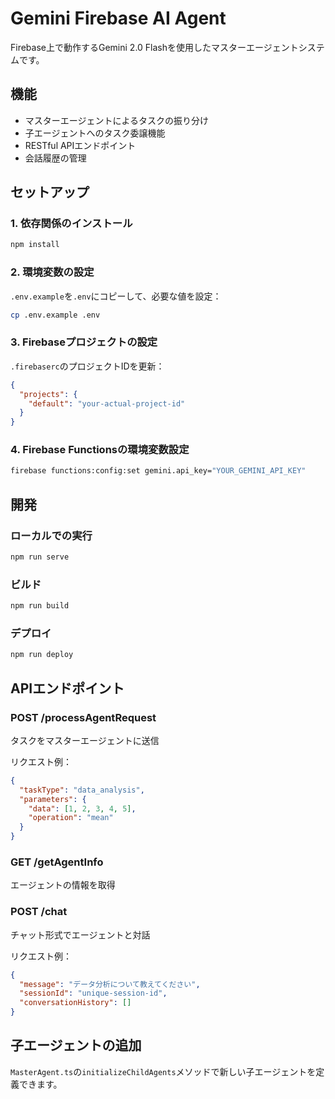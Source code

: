 # Gemini Firebase AI Agent

Firebase上で動作するGemini 2.0 Flashを使用したマスターエージェントシステムです。

## 機能

- マスターエージェントによるタスクの振り分け
- 子エージェントへのタスク委譲機能
- RESTful APIエンドポイント
- 会話履歴の管理

## セットアップ

### 1. 依存関係のインストール
```bash
npm install
```

### 2. 環境変数の設定
`.env.example`を`.env`にコピーして、必要な値を設定：
```bash
cp .env.example .env
```

### 3. Firebaseプロジェクトの設定
`.firebaserc`のプロジェクトIDを更新：
```json
{
  "projects": {
    "default": "your-actual-project-id"
  }
}
```

### 4. Firebase Functionsの環境変数設定
```bash
firebase functions:config:set gemini.api_key="YOUR_GEMINI_API_KEY"
```

## 開発

### ローカルでの実行
```bash
npm run serve
```

### ビルド
```bash
npm run build
```

### デプロイ
```bash
npm run deploy
```

## APIエンドポイント

### POST /processAgentRequest
タスクをマスターエージェントに送信

リクエスト例：
```json
{
  "taskType": "data_analysis",
  "parameters": {
    "data": [1, 2, 3, 4, 5],
    "operation": "mean"
  }
}
```

### GET /getAgentInfo
エージェントの情報を取得

### POST /chat
チャット形式でエージェントと対話

リクエスト例：
```json
{
  "message": "データ分析について教えてください",
  "sessionId": "unique-session-id",
  "conversationHistory": []
}
```

## 子エージェントの追加

`MasterAgent.ts`の`initializeChildAgents`メソッドで新しい子エージェントを定義できます。